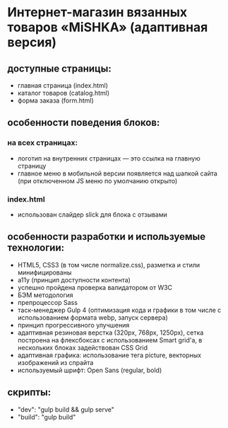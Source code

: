 # Интернет-магазин вязанных товаров «MiSHKA» (адаптивная версия)


## доступные страницы:
- главная страница (index.html)
- каталог товаров (catalog.html)
- форма заказа (form.html)

## особенности поведения блоков:

### на всех страницах:
- логотип на внутренних страницах — это ссылка на главную страницу
- главное меню в мобильной версии появляется над шапкой сайта (при отключенном JS меню по умолчанию открыто)

### index.html
- использован слайдер slick для блока с отзывами

## особенности разработки и используемые технологии:
- HTML5, CSS3 (в том числе normalize.css), разметка и стили минифицированы
- a11y (принцип доступности контента)
- успешно пройдена проверка валидатором от W3C
- БЭМ методология
- препроцессор Sass
- таск-менеджер Gulp 4 (оптимизация кода и графики в том числе с использованием формата webp, запуск сервера)
- принцип прогрессивного улучшения
- адаптивная резиновая верстка (320px, 768px, 1250px), сетка построена на флексбоксах с использованием Smart grid'a, в нескольких блоках задействован CSS Grid
- адаптивная графика: использование тега picture, векторных изображений из спрайта
- используемый шрифт: Open Sans (regular, bold)

## скрипты:
- "dev": "gulp build && gulp serve"
- "build": "gulp build"